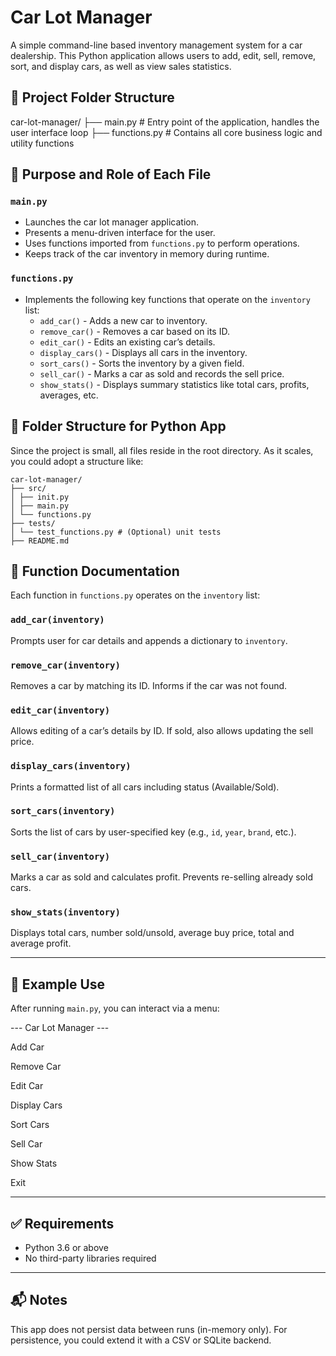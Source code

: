 # Car Lot Manager

A simple command-line based inventory management system for a car dealership. This Python application allows users to add, edit, sell, remove, sort, and display cars, as well as view sales statistics.

## 📁 Project Folder Structure

car-lot-manager/
├── main.py # Entry point of the application, handles the user interface loop
├── functions.py # Contains all core business logic and utility functions


## 📌 Purpose and Role of Each File

### `main.py`

- Launches the car lot manager application.
- Presents a menu-driven interface for the user.
- Uses functions imported from `functions.py` to perform operations.
- Keeps track of the car inventory in memory during runtime.

### `functions.py`

- Implements the following key functions that operate on the `inventory` list:
  - `add_car()` - Adds a new car to inventory.
  - `remove_car()` - Removes a car based on its ID.
  - `edit_car()` - Edits an existing car’s details.
  - `display_cars()` - Displays all cars in the inventory.
  - `sort_cars()` - Sorts the inventory by a given field.
  - `sell_car()` - Marks a car as sold and records the sell price.
  - `show_stats()` - Displays summary statistics like total cars, profits, averages, etc.

## 🧠 Folder Structure for Python App

Since the project is small, all files reside in the root directory. As it scales, you could adopt a structure like:
```
car-lot-manager/
├── src/
│ ├── init.py
│ ├── main.py
│ └── functions.py
├── tests/
│ └── test_functions.py # (Optional) unit tests
├── README.md
```

## 🧾 Function Documentation

Each function in `functions.py` operates on the `inventory` list:

### `add_car(inventory)`
Prompts user for car details and appends a dictionary to `inventory`.

### `remove_car(inventory)`
Removes a car by matching its ID. Informs if the car was not found.

### `edit_car(inventory)`
Allows editing of a car’s details by ID. If sold, also allows updating the sell price.

### `display_cars(inventory)`
Prints a formatted list of all cars including status (Available/Sold).

### `sort_cars(inventory)`
Sorts the list of cars by user-specified key (e.g., `id`, `year`, `brand`, etc.).

### `sell_car(inventory)`
Marks a car as sold and calculates profit. Prevents re-selling already sold cars.

### `show_stats(inventory)`
Displays total cars, number sold/unsold, average buy price, total and average profit.

---

## 🧪 Example Use

After running `main.py`, you can interact via a menu:

--- Car Lot Manager ---

Add Car

Remove Car

Edit Car

Display Cars

Sort Cars

Sell Car

Show Stats

Exit


---

## ✅ Requirements

- Python 3.6 or above
- No third-party libraries required

---

## 📬 Notes

This app does not persist data between runs (in-memory only). For persistence, you could extend it with a CSV or SQLite backend.

